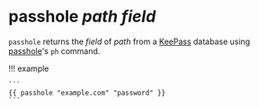 # passhole *path* *field*

`passhole` returns the *field* of *path* from a [KeePass][keepass] database
using [passhole][passhole]'s `ph` command.

!!! example

    ```
    {{ passhole "example.com" "password" }}
    ```

[keepass]: https://keepass.info/
[passhole]: https://github.com/Evidlo/passhole
